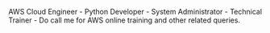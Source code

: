 AWS Cloud Engineer - Python Developer - System Administrator - Technical Trainer - Do call me for AWS online training and other related queries.
